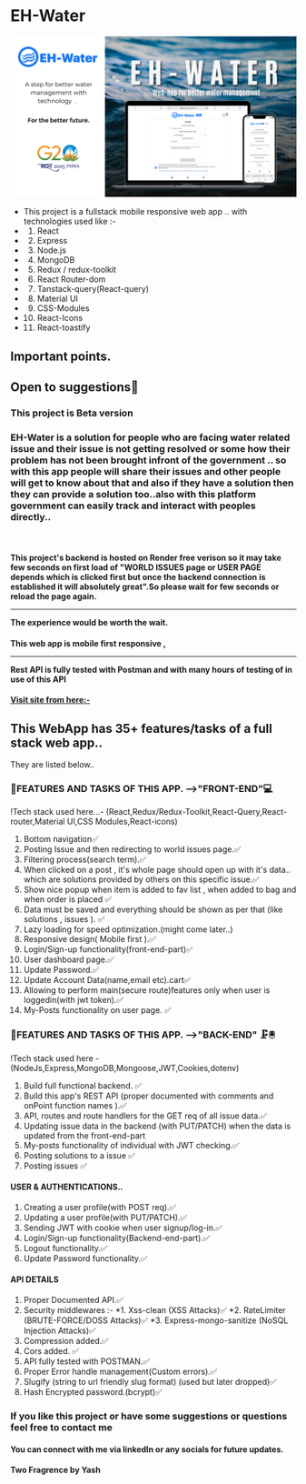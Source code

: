# EH-Water

![logo](https://github.com/YYashSingh-9/YYashSingh-9/blob/main/Blank%20Video%20Centric%20Travel%20Vlog%20YouTube%20Thumbnail.png)

- This project is a fullstack mobile responsive web app .. with technologies used like :-
- 1. React
- 2. Express
- 3. Node.js
- 4. MongoDB
- 5. Redux / redux-toolkit
- 6. React Router-dom
- 7. Tanstack-query(React-query)
- 8. Material UI
- 9. CSS-Modules
- 10. React-Icons
- 11. React-toastify

<h2>Important points.</h2>
   <h2>Open to suggestions🤠</h2>
   <h3>This project is Beta version</h3>
   <h3>EH-Water is a solution for people who are facing water related issue and their issue is not getting resolved or some how their problem has not been brought infront of the government .. so with this app people will share their issues and other people will get to know about that and also if they have a solution then they can provide a solution too..also with this platform government can easily track and interact with peoples directly..</h3>
   <br/>
   <h4>This project's backend is hosted on Render free verison so it may take few seconds on first load of "WORLD ISSUES page or USER PAGE depends which is clicked first but once the backend connection is established it will absolutely great".So please wait for few seconds or reload the page again. <hr/> The experience would be worth the wait.</h4>
   <h4>This web app is mobile first responsive , <hr/> Rest API is fully tested with Postman and with many hours of testing of in use of this API </h4>

<h4><a href='https://eh-water.netlify.app/'>Visit site from here:- </a></h4>

   <h2>This WebApp has 35+ features/tasks of a full stack web app..</h2>
   <p>They are listed below..</p>

<h3>🎇FEATURES AND TASKS OF THIS APP. -->"FRONT-END"💻</h3>

!Tech stack used here...-
(React,Redux/Redux-Toolkit,React-Query,React-router,Material UI,CSS Modules,React-icons)

1. Bottom navigation✅
2. Posting Issue and then redirecting to world issues page.✅
3. Filtering process(search term).✅
4. When clicked on a post , it's whole page should open up with it's data.. which are solutions provided by others on this specific issue.✅
5. Show nice popup when item is added to fav list , when added to bag and when order is placed ✅
6. Data must be saved and everything should be shown as per that (like
   solutions , issues ). ✅
7. Lazy loading for speed optimization.(might come later..)
8. Responsive design( Mobile first ).✅
9. Login/Sign-up functionality(front-end-part)✅
10. User dashboard page.✅
11. Update Password.✅
12. Update Account Data(name,email etc).cart✅
13. Allowing to perform main(secure route)features only when user is loggedin(with jwt token).✅
14. My-Posts functionality on user page. ✅

<h3>🎇FEATURES AND TASKS OF THIS APP. -->"BACK-END" 🗜🖲</h3>

!Tech stack used here - (NodeJs,Express,MongoDB,Mongoose,JWT,Cookies,dotenv)

1. Build full functional backend. ✅
2. Build this app's REST API (proper documented with comments and onPoint function names ).✅
3. API, routes and route handlers for the GET req of all issue data.✅
4. Updating issue data in the backend (with PUT/PATCH) when the data is updated from the front-end-part
5. My-posts functionality of individual with JWT checking.✅
6. Posting solutions to a issue ✅
7. Posting issues ✅

 <h4> USER & AUTHENTICATIONS..</h4>
 
1. Creating a user profile(with POST req).✅
2. Updating a user profile(with PUT/PATCH).✅
3. Sending JWT with cookie when user signup/log-in.✅
4. Login/Sign-up functionality(Backend-end-part).✅
5. Logout functionality.✅
6. Update Password functionality.✅

 <h4> API DETAILS</h4> 
 
1. Proper Documented API.✅
2. Security middlewares :-
   *1. Xss-clean (XSS Attacks)✅
   *2. RateLimiter (BRUTE-FORCE/DOSS Attacks)✅
   *3. Express-mongo-sanitize (NoSQL Injection Attacks)✅
3. Compression added.✅
4. Cors added. ✅
5. API fully tested with POSTMAN.✅
6. Proper Error handle management(Custom errors).✅
7. Slugify (string to url friendly slug format) (used but later dropped)✅
8. Hash Encrypted password.(bcrypt)✅

<h3>If you like this project or have some suggestions or questions feel free to contact me </h3>

<h4> You can connect with me via linkedIn or any socials for future updates.<h4>

<h4>Two Fragrence by Yash</h4>
